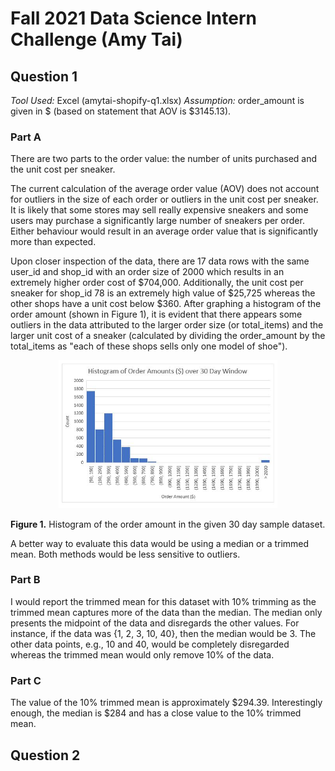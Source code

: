 # Fall 2021 Data Science Intern Challenge (Amy Tai)

## Question 1
*Tool Used:* Excel (amytai-shopify-q1.xlsx)
*Assumption:* order_amount is given in $ (based on statement that AOV is $3145.13).

### Part A
There are two parts to the order value: the number of units purchased and the unit cost per sneaker. 

The current calculation of the average order value (AOV) does not account for outliers in the size of each order or outliers in the unit cost per sneaker. It is likely that some stores may sell really expensive sneakers and some users may purchase a significantly large number of sneakers per order. Either behaviour would result in an average order value that is significantly more than expected. 

Upon closer inspection of the data, there are 17 data rows with the same user_id and shop_id with an order size of 2000 which results in an extremely higher order cost of $704,000. Additionally, the unit cost per sneaker for shop_id 78 is an extremely high value of $25,725 whereas the other shops have a unit cost below $360. After graphing a histogram of the order amount (shown in Figure 1), it is evident that there appears some outliers in the data attributed to the larger order size (or total_items) and the larger unit cost of a sneaker (calculated by dividing the order_amount by the total_items as "each of these shops sells only one model of shoe"). 

<p align="center">
  <img src="./Order Amount Histogram.JPG" width="350" alt="Histogram of Order Amounts"/>
</p>

**Figure 1.** Histogram of the order amount in the given 30 day sample dataset.

A better way to evaluate this data would be using a median or a trimmed mean. Both methods would be less sensitive to outliers. 

### Part B
I would report the trimmed mean for this dataset with 10% trimming as the trimmed mean captures more of the data than the median. The median only presents the midpoint of the data and disregards the other values. For instance, if the data was {1, 2, 3, 10, 40}, then the median would be 3. The other data points, e.g., 10 and 40, would be completely disregarded whereas the trimmed mean would only remove 10% of the data. 

### Part C
The value of the 10% trimmed mean is approximately $294.39. Interestingly enough, the median is $284 and has a close value to the 10% trimmed mean. 

## Question 2

